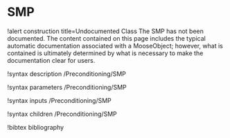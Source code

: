 <!-- MOOSE Documentation Stub: Remove this when content is added. -->

# SMP

!alert construction title=Undocumented Class
The SMP has not been documented. The content contained on this page includes the
typical automatic documentation associated with a MooseObject; however, what is contained is
ultimately determined by what is necessary to make the documentation clear for users.

!syntax description /Preconditioning/SMP

!syntax parameters /Preconditioning/SMP

!syntax inputs /Preconditioning/SMP

!syntax children /Preconditioning/SMP

!bibtex bibliography
